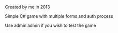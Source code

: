 Created by me in 2013

Simple C# game with multiple forms and auth process

Use admin:admin if you wish to test the game
